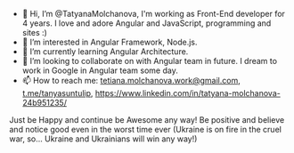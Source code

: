 - 👋 Hi, I’m @TatyanaMolchanova, I'm working as Front-End developer for 4 years. I love and adore Angular and JavaScript, programming and sites :)
- 👀 I’m interested in Angular Framework, Node.js.
- 🌱 I’m currently learning Angular Architecture.
- 💞️ I’m looking to collaborate on with Angular team in future. I dream to work in Google in Angular team some day.
- 📫 How to reach me: tetiana.molchanova.work@gmail.com, [t.me/tanyasuntulip](https://t.me/tanyasuntulip), https://www.linkedin.com/in/tatyana-molchanova-24b951235/
<!---
TatyanaMolchanova/TatyanaMolchanova is a ✨ special ✨ repository because its `README.md` (this file) appears on your GitHub profile.
You can click the Preview link to take a look at your changes.
--->
Just be Happy and continue be Awesome any way! Be positive and believe and notice good even in the worst time ever (Ukraine is on fire in the cruel war, so... Ukraine and Ukrainians will win any way!)
